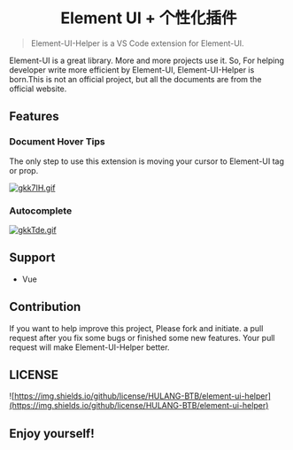 <p>
  <h1 align="center">Element UI + 个性化插件</h1>
</p>

> Element-UI-Helper is a VS Code extension for Element-UI.

Element-UI is a great library. More and more projects use it. So, For helping developer write more efficient by Element-UI, Element-UI-Helper is born.This is not an official project, but all the documents are from the official website.

## Features

### Document Hover Tips

The only step to use this extension is moving your cursor to Element-UI tag or prop.

[![gkk7IH.gif](https://z3.ax1x.com/2021/04/29/gkk7IH.gif)](https://imgtu.com/i/gkk7IH)

### Autocomplete

[![gkkTde.gif](https://z3.ax1x.com/2021/04/29/gkkTde.gif)](https://imgtu.com/i/gkkTde)

## Support

- Vue

## Contribution

If you want to help improve this project, Please fork and initiate. a pull request after you fix some bugs or finished some new features. Your pull request will make Element-UI-Helper better.

## LICENSE

![https://img.shields.io/github/license/HULANG-BTB/element-ui-helper](https://img.shields.io/github/license/HULANG-BTB/element-ui-helper)

## **Enjoy yourself!**
